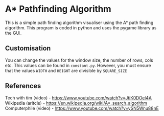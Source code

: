 # A* Pathfinding Algorithm

This is a simple path finding algorithm visualiser using the A* path finding algorithm. This program is coded in python and uses the pygame library as the GUI.

## Customisation
You can change the values for the window size, the number of rows, cols etc. This values can be found in `constant.py`. However, you must ensure that the values `WIDTH` and `HEIGHT` are divisible by `SQUARE_SIZE`

## References
Tech with tim (video) - https://www.youtube.com/watch?v=JtiK0DOeI4A  
Wikipedia (aritcle) - https://en.wikipedia.org/wiki/A*_search_algorithm  
Computerphile (video) - https://www.youtube.com/watch?v=ySN5Wnu88nE